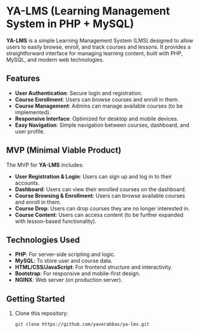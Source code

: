 # YA-LMS (Learning Management System in PHP + MySQL)

**YA-LMS** is a simple Learning Management System (LMS) designed to allow users to easily browse, enroll, and track courses and lessons. It provides a straightforward interface for managing learning content, built with PHP, MySQL, and modern web technologies.

## Features

- **User Authentication**: Secure login and registration.
- **Course Enrollment**: Users can browse courses and enroll in them.
- **Course Management**: Admins can manage available courses (to be implemented).
- **Responsive Interface**: Optimized for desktop and mobile devices.
- **Easy Navigation**: Simple navigation between courses, dashboard, and user profile.

## MVP (Minimal Viable Product)

The MVP for **YA-LMS** includes:

- **User Registration & Login**: Users can sign up and log in to their accounts.
- **Dashboard**: Users can view their enrolled courses on the dashboard.
- **Course Browsing & Enrollment**: Users can browse available courses and enroll in them.
- **Course Drop**: Users can drop courses they are no longer interested in.
- **Course Content**: Users can access content (to be further expanded with lesson-based functionality).

## Technologies Used

- **PHP**: For server-side scripting and logic.
- **MySQL**: To store user and course data.
- **HTML/CSS/JavaScript**: For frontend structure and interactivity.
- **Bootstrap**: For responsive and mobile-first design.
- **NGINX**: Web server (on production server).

## Getting Started

1. Clone this repository:
   ```bash
   git clone https://github.com/yaverabbas/ya-lms.git

